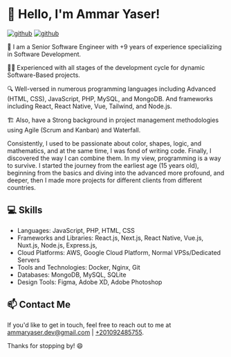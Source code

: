 # 👋 Hello, I'm Ammar Yaser! 

[![github](https://img.shields.io/badge/GitHub-000000?style=for-the-badge&logo=GitHub&logoColor=white)](https://github.com/ammarbasuony) [![github](https://img.shields.io/badge/GitHub-1DA1F2?style=for-the-badge&logo=twitter&logoColor=white)]([https://github.com/ammarbasuony](https://twitter.com/EngAmmarYaser))

🚀 I am a Senior Software Engineer with +9 years of experience specializing in Software Development.

👨‍💻 Experienced with all stages of the development cycle for dynamic Software-Based projects.

🔍 Well-versed in numerous programming languages including Advanced (HTML, CSS), JavaScript, PHP, MySQL, and MongoDB. And frameworks including React, React Native, Vue, Tailwind, and Node.js.

🏗️ Also, have a Strong background in project management methodologies using Agile (Scrum and Kanban) and Waterfall.

Consistently, I used to be passionate about color, shapes, logic, and mathematics, and at the same time, I was fond of writing code. Finally, I discovered the way I can combine them. In my view, programming is a way to survive. I started the journey from the earliest age (15 years old), beginning from the basics and diving into the advanced more profound, and deeper, then I made more projects for different clients from different countries.

## 💻 Skills
- Languages: JavaScript, PHP, HTML, CSS
- Frameworks and Libraries: React.js, Next.js, React Native, Vue.js, Nuxt.js, Node.js, Express.js, 
- Cloud Platforms: AWS, Google Cloud Platform, Normal VPSs/Dedicated Servers
- Tools and Technologies: Docker, Nginx, Git
- Databases: MongoDB, MySQL, SQLite
- Design Tools: Figma, Adobe XD, Adobe Photoshop



## 📫 Contact Me
If you'd like to get in touch, feel free to reach out to me at [ammaryaser.dev@gmail.com](mailto:ammaryaser.dev@gmail.com) | [+201092485755](tel:+201092485755).

Thanks for stopping by! 😄
